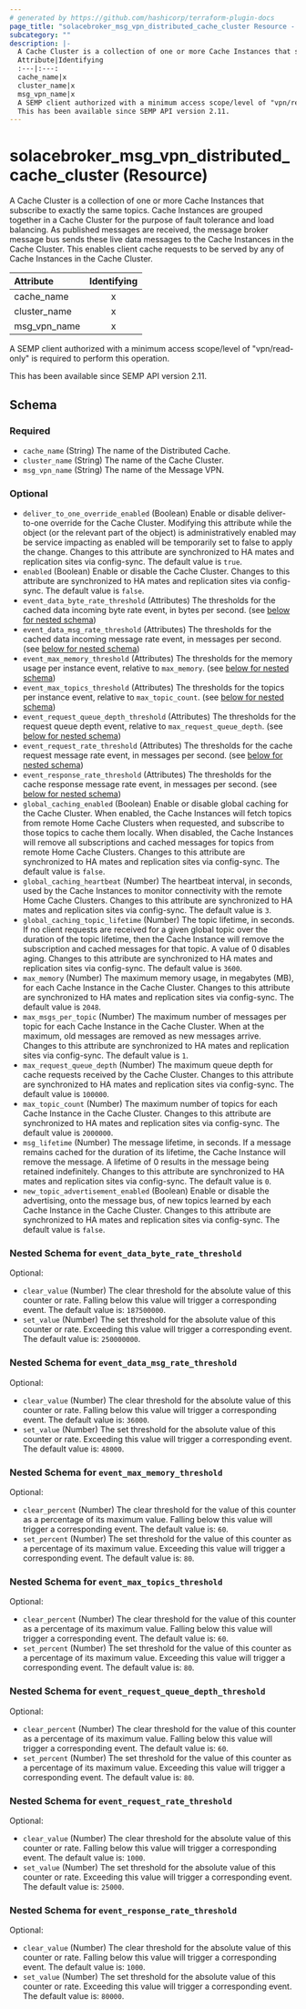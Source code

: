```yaml
---
# generated by https://github.com/hashicorp/terraform-plugin-docs
page_title: "solacebroker_msg_vpn_distributed_cache_cluster Resource - solacebroker"
subcategory: ""
description: |-
  A Cache Cluster is a collection of one or more Cache Instances that subscribe to exactly the same topics. Cache Instances are grouped together in a Cache Cluster for the purpose of fault tolerance and load balancing. As published messages are received, the message broker message bus sends these live data messages to the Cache Instances in the Cache Cluster. This enables client cache requests to be served by any of Cache Instances in the Cache Cluster.
  Attribute|Identifying
  :---|:---:
  cache_name|x
  cluster_name|x
  msg_vpn_name|x
  A SEMP client authorized with a minimum access scope/level of "vpn/read-only" is required to perform this operation.
  This has been available since SEMP API version 2.11.
---
```


# solacebroker_msg_vpn_distributed_cache_cluster (Resource)

A Cache Cluster is a collection of one or more Cache Instances that subscribe to exactly the same topics. Cache Instances are grouped together in a Cache Cluster for the purpose of fault tolerance and load balancing. As published messages are received, the message broker message bus sends these live data messages to the Cache Instances in the Cache Cluster. This enables client cache requests to be served by any of Cache Instances in the Cache Cluster.


Attribute|Identifying
:---|:---:
cache_name|x
cluster_name|x
msg_vpn_name|x



A SEMP client authorized with a minimum access scope/level of "vpn/read-only" is required to perform this operation.

This has been available since SEMP API version 2.11.



<!-- schema generated by tfplugindocs -->
## Schema

### Required

- `cache_name` (String) The name of the Distributed Cache.
- `cluster_name` (String) The name of the Cache Cluster.
- `msg_vpn_name` (String) The name of the Message VPN.

### Optional

- `deliver_to_one_override_enabled` (Boolean) Enable or disable deliver-to-one override for the Cache Cluster. Modifying this attribute while the object (or the relevant part of the object) is administratively enabled may be service impacting as enabled will be temporarily set to false to apply the change. Changes to this attribute are synchronized to HA mates and replication sites via config-sync. The default value is `true`.
- `enabled` (Boolean) Enable or disable the Cache Cluster. Changes to this attribute are synchronized to HA mates and replication sites via config-sync. The default value is `false`.
- `event_data_byte_rate_threshold` (Attributes) The thresholds for the cached data incoming byte rate event, in bytes per second. (see [below for nested schema](#nestedatt--event_data_byte_rate_threshold))
- `event_data_msg_rate_threshold` (Attributes) The thresholds for the cached data incoming message rate event, in messages per second. (see [below for nested schema](#nestedatt--event_data_msg_rate_threshold))
- `event_max_memory_threshold` (Attributes) The thresholds for the memory usage per instance event, relative to `max_memory`. (see [below for nested schema](#nestedatt--event_max_memory_threshold))
- `event_max_topics_threshold` (Attributes) The thresholds for the topics per instance event, relative to `max_topic_count`. (see [below for nested schema](#nestedatt--event_max_topics_threshold))
- `event_request_queue_depth_threshold` (Attributes) The thresholds for the request queue depth event, relative to `max_request_queue_depth`. (see [below for nested schema](#nestedatt--event_request_queue_depth_threshold))
- `event_request_rate_threshold` (Attributes) The thresholds for the cache request message rate event, in messages per second. (see [below for nested schema](#nestedatt--event_request_rate_threshold))
- `event_response_rate_threshold` (Attributes) The thresholds for the cache response message rate event, in messages per second. (see [below for nested schema](#nestedatt--event_response_rate_threshold))
- `global_caching_enabled` (Boolean) Enable or disable global caching for the Cache Cluster. When enabled, the Cache Instances will fetch topics from remote Home Cache Clusters when requested, and subscribe to those topics to cache them locally. When disabled, the Cache Instances will remove all subscriptions and cached messages for topics from remote Home Cache Clusters. Changes to this attribute are synchronized to HA mates and replication sites via config-sync. The default value is `false`.
- `global_caching_heartbeat` (Number) The heartbeat interval, in seconds, used by the Cache Instances to monitor connectivity with the remote Home Cache Clusters. Changes to this attribute are synchronized to HA mates and replication sites via config-sync. The default value is `3`.
- `global_caching_topic_lifetime` (Number) The topic lifetime, in seconds. If no client requests are received for a given global topic over the duration of the topic lifetime, then the Cache Instance will remove the subscription and cached messages for that topic. A value of 0 disables aging. Changes to this attribute are synchronized to HA mates and replication sites via config-sync. The default value is `3600`.
- `max_memory` (Number) The maximum memory usage, in megabytes (MB), for each Cache Instance in the Cache Cluster. Changes to this attribute are synchronized to HA mates and replication sites via config-sync. The default value is `2048`.
- `max_msgs_per_topic` (Number) The maximum number of messages per topic for each Cache Instance in the Cache Cluster. When at the maximum, old messages are removed as new messages arrive. Changes to this attribute are synchronized to HA mates and replication sites via config-sync. The default value is `1`.
- `max_request_queue_depth` (Number) The maximum queue depth for cache requests received by the Cache Cluster. Changes to this attribute are synchronized to HA mates and replication sites via config-sync. The default value is `100000`.
- `max_topic_count` (Number) The maximum number of topics for each Cache Instance in the Cache Cluster. Changes to this attribute are synchronized to HA mates and replication sites via config-sync. The default value is `2000000`.
- `msg_lifetime` (Number) The message lifetime, in seconds. If a message remains cached for the duration of its lifetime, the Cache Instance will remove the message. A lifetime of 0 results in the message being retained indefinitely. Changes to this attribute are synchronized to HA mates and replication sites via config-sync. The default value is `0`.
- `new_topic_advertisement_enabled` (Boolean) Enable or disable the advertising, onto the message bus, of new topics learned by each Cache Instance in the Cache Cluster. Changes to this attribute are synchronized to HA mates and replication sites via config-sync. The default value is `false`.

<a id="nestedatt--event_data_byte_rate_threshold"></a>
### Nested Schema for `event_data_byte_rate_threshold`

Optional:

- `clear_value` (Number) The clear threshold for the absolute value of this counter or rate. Falling below this value will trigger a corresponding event. The default value is: `187500000`.
- `set_value` (Number) The set threshold for the absolute value of this counter or rate. Exceeding this value will trigger a corresponding event. The default value is: `250000000`.


<a id="nestedatt--event_data_msg_rate_threshold"></a>
### Nested Schema for `event_data_msg_rate_threshold`

Optional:

- `clear_value` (Number) The clear threshold for the absolute value of this counter or rate. Falling below this value will trigger a corresponding event. The default value is: `36000`.
- `set_value` (Number) The set threshold for the absolute value of this counter or rate. Exceeding this value will trigger a corresponding event. The default value is: `48000`.


<a id="nestedatt--event_max_memory_threshold"></a>
### Nested Schema for `event_max_memory_threshold`

Optional:

- `clear_percent` (Number) The clear threshold for the value of this counter as a percentage of its maximum value. Falling below this value will trigger a corresponding event. The default value is: `60`.
- `set_percent` (Number) The set threshold for the value of this counter as a percentage of its maximum value. Exceeding this value will trigger a corresponding event. The default value is: `80`.


<a id="nestedatt--event_max_topics_threshold"></a>
### Nested Schema for `event_max_topics_threshold`

Optional:

- `clear_percent` (Number) The clear threshold for the value of this counter as a percentage of its maximum value. Falling below this value will trigger a corresponding event. The default value is: `60`.
- `set_percent` (Number) The set threshold for the value of this counter as a percentage of its maximum value. Exceeding this value will trigger a corresponding event. The default value is: `80`.


<a id="nestedatt--event_request_queue_depth_threshold"></a>
### Nested Schema for `event_request_queue_depth_threshold`

Optional:

- `clear_percent` (Number) The clear threshold for the value of this counter as a percentage of its maximum value. Falling below this value will trigger a corresponding event. The default value is: `60`.
- `set_percent` (Number) The set threshold for the value of this counter as a percentage of its maximum value. Exceeding this value will trigger a corresponding event. The default value is: `80`.


<a id="nestedatt--event_request_rate_threshold"></a>
### Nested Schema for `event_request_rate_threshold`

Optional:

- `clear_value` (Number) The clear threshold for the absolute value of this counter or rate. Falling below this value will trigger a corresponding event. The default value is: `1000`.
- `set_value` (Number) The set threshold for the absolute value of this counter or rate. Exceeding this value will trigger a corresponding event. The default value is: `25000`.


<a id="nestedatt--event_response_rate_threshold"></a>
### Nested Schema for `event_response_rate_threshold`

Optional:

- `clear_value` (Number) The clear threshold for the absolute value of this counter or rate. Falling below this value will trigger a corresponding event. The default value is: `1000`.
- `set_value` (Number) The set threshold for the absolute value of this counter or rate. Exceeding this value will trigger a corresponding event. The default value is: `80000`.
